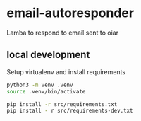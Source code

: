 # email-autoresponder

Lamba to respond to email sent to oiar

## local development

Setup virtualenv and install requirements
```bash
python3 -m venv .venv 
source .venv/bin/activate

pip install -r src/requirements.txt
pip install - r src/requirements-dev.txt
```
